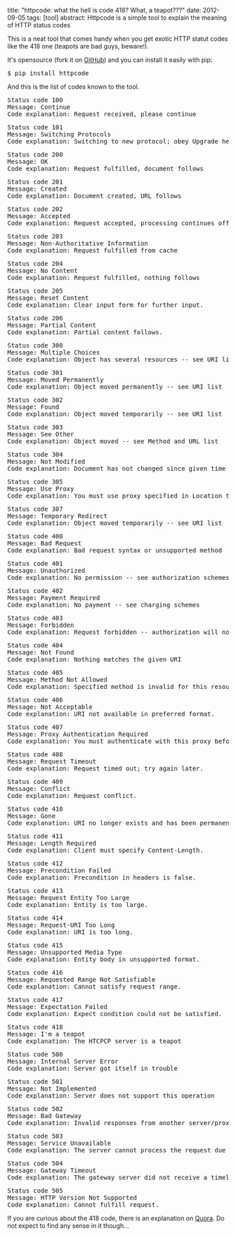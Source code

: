 title: "httpcode: what the hell is code 418? What, a teapot???"
date: 2012-09-05
tags: [tool]
abstract: Httpcode is a simple tool to explain the meaning of HTTP status codes

This is a neat tool that comes handy when you get exotic HTTP statut codes like the 418 one (teapots are bad guys, beware!).

It's opensource (fork it on [GitHub](https://github.com/rspivak/httpcode)) and you can install it easily with pip:

<pre class="shell">$ pip install httpcode</pre>

And this is the list of codes known to the tool.

<pre>Status code 100
Message: Continue
Code explanation: Request received, please continue</pre>

<pre>Status code 101
Message: Switching Protocols
Code explanation: Switching to new protocol; obey Upgrade header</pre>

<pre>Status code 200
Message: OK
Code explanation: Request fulfilled, document follows</pre>

<pre>Status code 201
Message: Created
Code explanation: Document created, URL follows</pre>

<pre>Status code 202
Message: Accepted
Code explanation: Request accepted, processing continues off-line</pre>

<pre>Status code 203
Message: Non-Authoritative Information
Code explanation: Request fulfilled from cache</pre>

<pre>Status code 204
Message: No Content
Code explanation: Request fulfilled, nothing follows</pre>

<pre>Status code 205
Message: Reset Content
Code explanation: Clear input form for further input.</pre>

<pre>Status code 206
Message: Partial Content
Code explanation: Partial content follows.</pre>

<pre>Status code 300
Message: Multiple Choices
Code explanation: Object has several resources -- see URI list</pre>

<pre>Status code 301
Message: Moved Permanently
Code explanation: Object moved permanently -- see URI list</pre>

<pre>Status code 302
Message: Found
Code explanation: Object moved temporarily -- see URI list</pre>

<pre>Status code 303
Message: See Other
Code explanation: Object moved -- see Method and URL list</pre>

<pre>Status code 304
Message: Not Modified
Code explanation: Document has not changed since given time</pre>

<pre>Status code 305
Message: Use Proxy
Code explanation: You must use proxy specified in Location to access this resource.</pre>

<pre>Status code 307
Message: Temporary Redirect
Code explanation: Object moved temporarily -- see URI list</pre>

<pre>Status code 400
Message: Bad Request
Code explanation: Bad request syntax or unsupported method</pre>

<pre>Status code 401
Message: Unauthorized
Code explanation: No permission -- see authorization schemes</pre>

<pre>Status code 402
Message: Payment Required
Code explanation: No payment -- see charging schemes</pre>

<pre>Status code 403
Message: Forbidden
Code explanation: Request forbidden -- authorization will not help</pre>

<pre>Status code 404
Message: Not Found
Code explanation: Nothing matches the given URI</pre>

<pre>Status code 405
Message: Method Not Allowed
Code explanation: Specified method is invalid for this resource.</pre>

<pre>Status code 406
Message: Not Acceptable
Code explanation: URI not available in preferred format.</pre>

<pre>Status code 407
Message: Proxy Authentication Required
Code explanation: You must authenticate with this proxy before proceeding.</pre>

<pre>Status code 408
Message: Request Timeout
Code explanation: Request timed out; try again later.</pre>

<pre>Status code 409
Message: Conflict
Code explanation: Request conflict.</pre>

<pre>Status code 410
Message: Gone
Code explanation: URI no longer exists and has been permanently removed.</pre>

<pre>Status code 411
Message: Length Required
Code explanation: Client must specify Content-Length.</pre>

<pre>Status code 412
Message: Precondition Failed
Code explanation: Precondition in headers is false.</pre>

<pre>Status code 413
Message: Request Entity Too Large
Code explanation: Entity is too large.</pre>

<pre>Status code 414
Message: Request-URI Too Long
Code explanation: URI is too long.</pre>

<pre>Status code 415
Message: Unsupported Media Type
Code explanation: Entity body in unsupported format.</pre>

<pre>Status code 416
Message: Requested Range Not Satisfiable
Code explanation: Cannot satisfy request range.</pre>

<pre>Status code 417
Message: Expectation Failed
Code explanation: Expect condition could not be satisfied.</pre>

<pre>Status code 418
Message: I'm a teapot
Code explanation: The HTCPCP server is a teapot</pre>

<pre>Status code 500
Message: Internal Server Error
Code explanation: Server got itself in trouble</pre>

<pre>Status code 501
Message: Not Implemented
Code explanation: Server does not support this operation</pre>

<pre>Status code 502
Message: Bad Gateway
Code explanation: Invalid responses from another server/proxy.</pre>

<pre>Status code 503
Message: Service Unavailable
Code explanation: The server cannot process the request due to a high load</pre>

<pre>Status code 504
Message: Gateway Timeout
Code explanation: The gateway server did not receive a timely response</pre>

<pre>Status code 505
Message: HTTP Version Not Supported
Code explanation: Cannot fulfill request.</pre>

If you are curious about the 418 code, there is an explanation on [Quora](http://www.quora.com/What-is-the-story-behind-HTTP-status-code-418-Im-a-Teapot). Do not expect to find any sense in it though...